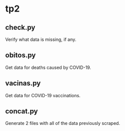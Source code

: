 # tp2

## check.py

Verify what data is missing, if any.

## obitos.py

Get data for deaths caused by COVID-19.

## vacinas.py

Get data for COVID-19 vaccinations.

## concat.py

Generate 2 files with all of the data previously scraped.
